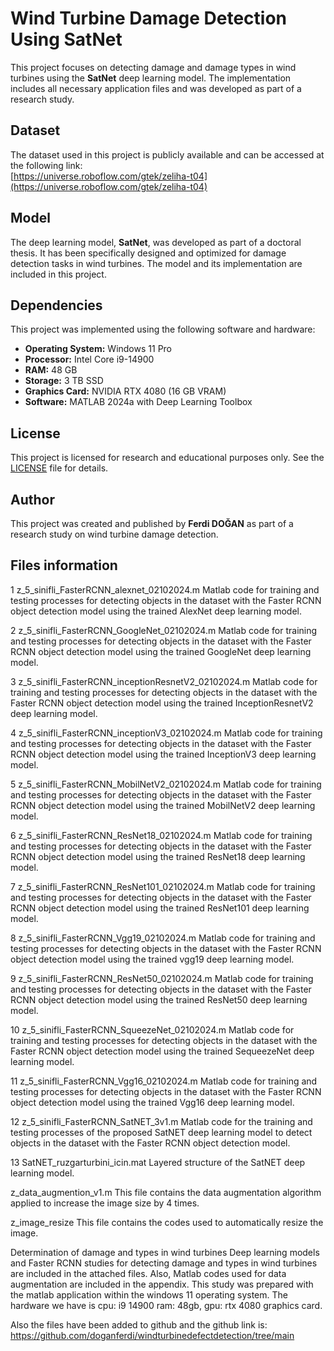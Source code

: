 # Wind Turbine Damage Detection Using SatNet

This project focuses on detecting damage and damage types in wind turbines using the **SatNet** deep learning model. The implementation includes all necessary application files and was developed as part of a research study.

## Dataset

The dataset used in this project is publicly available and can be accessed at the following link:  
[https://universe.roboflow.com/gtek/zeliha-t04](https://universe.roboflow.com/gtek/zeliha-t04)

## Model

The deep learning model, **SatNet**, was developed as part of a doctoral thesis. It has been specifically designed and optimized for damage detection tasks in wind turbines. The model and its implementation are included in this project.

## Dependencies

This project was implemented using the following software and hardware:

- **Operating System:** Windows 11 Pro  
- **Processor:** Intel Core i9-14900  
- **RAM:** 48 GB  
- **Storage:** 3 TB SSD  
- **Graphics Card:** NVIDIA RTX 4080 (16 GB VRAM)  
- **Software:** MATLAB 2024a with Deep Learning Toolbox  

## License

This project is licensed for research and educational purposes only. See the [LICENSE](./LICENSE) file for details.

## Author

This project was created and published by **Ferdi DOĞAN** as part of a research study on wind turbine damage detection.

## Files information
1	z_5_sinifli_FasterRCNN_alexnet_02102024.m
Matlab code for training and testing processes for detecting objects in the dataset with the Faster RCNN object detection model using the trained AlexNet deep learning model.	

2	z_5_sinifli_FasterRCNN_GoogleNet_02102024.m
Matlab code for training and testing processes for detecting objects in the dataset with the Faster RCNN object detection model using the trained GoogleNet deep learning model.	

3	z_5_sinifli_FasterRCNN_inceptionResnetV2_02102024.m
Matlab code for training and testing processes for detecting objects in the dataset with the Faster RCNN object detection model using the trained InceptionResnetV2 deep learning model.	

4	z_5_sinifli_FasterRCNN_inceptionV3_02102024.m
Matlab code for training and testing processes for detecting objects in the dataset with the Faster RCNN object detection model using the trained InceptionV3 deep learning model.

5	z_5_sinifli_FasterRCNN_MobilNetV2_02102024.m
Matlab code for training and testing processes for detecting objects in the dataset with the Faster RCNN object detection model using the trained MobilNetV2 deep learning model.	

6	z_5_sinifli_FasterRCNN_ResNet18_02102024.m
 Matlab code for training and testing processes for detecting objects in the dataset with the Faster RCNN object detection model using the trained ResNet18 deep learning model.
 
7	z_5_sinifli_FasterRCNN_ResNet101_02102024.m
 Matlab code for training and testing processes for detecting objects in the dataset with the Faster RCNN object detection model using the trained ResNet101 deep learning model.	
 
8	z_5_sinifli_FasterRCNN_Vgg19_02102024.m
 Matlab code for training and testing processes for detecting objects in the dataset with the Faster RCNN object detection model using the trained vgg19 deep learning model.	
 
9	z_5_sinifli_FasterRCNN_ResNet50_02102024.m
 Matlab code for training and testing processes for detecting objects in the dataset with the Faster RCNN object detection model using the trained ResNet50 deep learning model.	
 
10	z_5_sinifli_FasterRCNN_SqueezeNet_02102024.m
 Matlab code for training and testing processes for detecting objects in the dataset with the Faster RCNN object detection model using the trained SequeezeNet deep learning model.	
 
11	z_5_sinifli_FasterRCNN_Vgg16_02102024.m
 Matlab code for training and testing processes for detecting objects in the dataset with the Faster RCNN object detection model using the trained Vgg16 deep learning model.
 
12	z_5_sinifli_FasterRCNN_SatNET_3v1.m
Matlab code for the training and testing processes of the proposed SatNET deep learning model to detect objects in the dataset with the Faster RCNN object detection model.	

13	SatNET_ruzgarturbini_icin.mat
Layered structure of the SatNET deep learning model.	

z_data_augmention_v1.m
This file contains the data augmentation algorithm applied to increase the image size by 4 times.

z_image_resize
This file contains the codes used to automatically resize the image.

Determination of damage and types in wind turbines Deep learning models and Faster RCNN studies for detecting damage and types in wind turbines are included in the attached files. Also, Matlab codes used for data augmentation are included in the appendix. This study was prepared with the matlab application within the windows 11 operating system. The hardware we have is cpu: i9 14900 ram: 48gb, gpu: rtx 4080 graphics card.

Also the files have been added to github and the github link is: https://github.com/doganferdi/windturbinedefectdetection/tree/main
